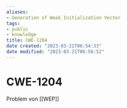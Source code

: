 ```yaml
---
aliases: 
- Generation of Weak Initialization Vector
tags:  
- public
- knowledge
title: CWE-1204
date created: "2023-03-21T06:54:33"
date modified: "2023-03-21T06:56:52"
---
```


# CWE-1204

Problem von [[WEP]]
